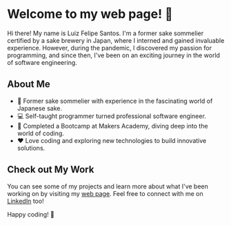 # Welcome to my web page! 👋

Hi there! My name is Luiz Felipe Santos. I'm a former sake sommelier certified by a sake brewery in Japan, where I interned and gained invaluable experience. However, during the pandemic, I discovered my passion for programming, and since then, I've been on an exciting journey in the world of software engineering.

## About Me

- 🍶 Former sake sommelier with experience in the fascinating world of Japanese sake.
- 💻 Self-taught programmer turned professional software engineer.
- 🚀 Completed a Bootcamp at Makers Academy, diving deep into the world of coding.
- ❤️ Love coding and exploring new technologies to build innovative solutions.

## Check out My Work

You can see some of my projects and learn more about what I've been working on by visiting my [web page](https://santosluizfelipe.vercel.app/). Feel free to connect with me on [LinkedIn](https://www.linkedin.com/in/luizfelipessantos/) too!


Happy coding! 🚀

